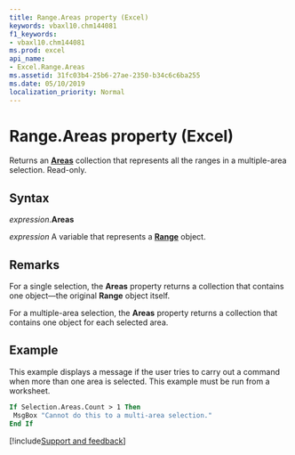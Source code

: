 ```yaml
---
title: Range.Areas property (Excel)
keywords: vbaxl10.chm144081
f1_keywords:
- vbaxl10.chm144081
ms.prod: excel
api_name:
- Excel.Range.Areas
ms.assetid: 31fc03b4-25b6-27ae-2350-b34c6c6ba255
ms.date: 05/10/2019
localization_priority: Normal
---
```



# Range.Areas property (Excel)

Returns an **[Areas](Excel.Areas.md)** collection that represents all the ranges in a multiple-area selection. Read-only.


## Syntax

_expression_.**Areas**

_expression_ A variable that represents a **[Range](excel.range(object).md)** object.


## Remarks

For a single selection, the **Areas** property returns a collection that contains one object—the original **Range** object itself. 

For a multiple-area selection, the **Areas** property returns a collection that contains one object for each selected area.


## Example

This example displays a message if the user tries to carry out a command when more than one area is selected. This example must be run from a worksheet.

```vb
If Selection.Areas.Count > 1 Then 
 MsgBox "Cannot do this to a multi-area selection." 
End If
```




[!include[Support and feedback](~/includes/feedback-boilerplate.md)]
